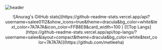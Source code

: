 <!--
**salee0112/salee0112** is a ✨ _special_ ✨ repository because its `README.md` (this file) appears on your GitHub profile.

Here are some ideas to get you started:

- 🔭 I’m currently working on ...
- 🌱 I’m currently learning ...
- 👯 I’m looking to collaborate on ...
- 🤔 I’m looking for help with ...
- 💬 Ask me about ...
- 📫 How to reach me: ...
- 😄 Pronouns: ...
- ⚡ Fun fact: ...
-->
![header](https://capsule-render.vercel.app/api?type=waving&color=gradient&customColorList=0,0&height=250&section=header&text=Seula%20Lee&fontSize=80&desc=Sungshin%20Women's%20University&fontAlignY=40&descSize=15)

<div align=center> 
  ![Anurag's GitHub stats](https://github-readme-stats.vercel.app/api?username=salee0112&show_icons=true&theme=dracula&bg_color=white&text_color=7A7A7A&icon_color=FFB8E8&card_width=100 )
  [![Top Langs](https://github-readme-stats.vercel.app/api/top-langs/?username=salee&layout=compact&theme=dracula&bg_color=white&text_color=7A7A7A)](https://github.com/metleeha)
</div>
